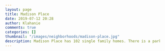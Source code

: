 ```yaml
---
layout: page
title: Madison Place
date: 2019-07-12 20:28
author: Klahanie
comments: true
categories: []
thumbnail: "/images/neighborhoods/madison-place.jpg"
description: Madison Place has 102 single family homes. There is a park that has a grassy area and a play structure. It is also across Klahanie Drive from the Mountainview Pool and park area that contains a pool, play structure, two tennis courts, a basketball court, a pickle ball court, the Powerline walking trail and a Park and Ride area. It is also close to the QFC shopping center and commercial district of Klahanie.
---
```

<object type="image/svg+xml" data="{{site.url}}images/neighborhoods/madison-place.svg" class="img-fluid"/>